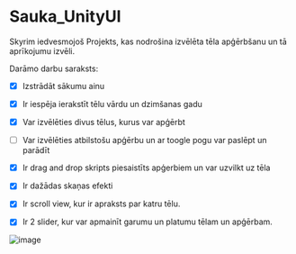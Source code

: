 # Sauka_UnityUI

Skyrim iedvesmojoš Projekts, kas nodrošina izvēlēta tēla apģērbšanu un tā aprīkojumu izvēli.

Darāmo darbu saraksts:

- [x] Izstrādāt sākumu ainu

- [x] Ir iespēja ierakstīt tēlu vārdu un dzimšanas gadu

- [x] Var izvēlēties divus tēlus, kurus var apģērbt

- [ ] Var izvēlēties atbilstošu apģērbu un ar toogle pogu var paslēpt un parādīt

- [x] Ir drag and drop skripts piesaistīts apģerbiem un var uzvilkt uz tēla

- [x] Ir dažādas skaņas efekti

- [x] Ir scroll view, kur ir apraksts par katru tēlu.

- [x] Ir 2 slider, kur var apmainīt garumu un platumu tēlam un apģērbam.

![image](https://github.com/user-attachments/assets/ddfcc936-1b30-4aed-81fb-bc4...)
